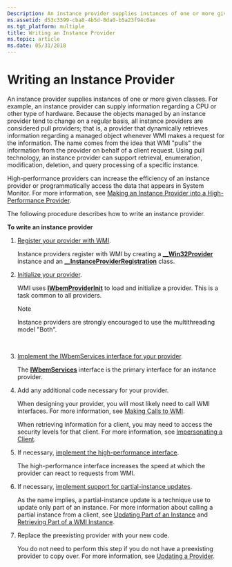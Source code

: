 ```yaml
---
Description: An instance provider supplies instances of one or more given classes.
ms.assetid: d53c3399-cba8-4b5d-8da0-b5a23f94c0ae
ms.tgt_platform: multiple
title: Writing an Instance Provider
ms.topic: article
ms.date: 05/31/2018
---
```


# Writing an Instance Provider

An instance provider supplies instances of one or more given classes. For example, an instance provider can supply information regarding a CPU or other type of hardware. Because the objects managed by an instance provider tend to change on a regular basis, all instance providers are considered pull providers; that is, a provider that dynamically retrieves information regarding a managed object whenever WMI makes a request for the information. The name comes from the idea that WMI "pulls" the information from the provider on behalf of a client request. Using pull technology, an instance provider can support retrieval, enumeration, modification, deletion, and query processing of a specific instance.

High-performance providers can increase the efficiency of an instance provider or programmatically access the data that appears in System Monitor. For more information, see [Making an Instance Provider into a High-Performance Provider](making-an-instance-provider-into-a-high-performance-provider.md).

The following procedure describes how to write an instance provider.

**To write an instance provider**

1.  [Register your provider with WMI](registering-an-instance-provider.md).

    Instance providers register with WMI by creating a [**\_\_Win32Provider**](--win32provider.md) instance and an [**\_\_InstanceProviderRegistration**](--instanceproviderregistration.md) class.

2.  [Initialize your provider](initializing-a-provider.md).

    WMI uses [**IWbemProviderInit**](/windows/desktop/api/Wbemprov/nn-wbemprov-iwbemproviderinit) to load and initialize a provider. This is a task common to all providers.

    > [!Note]  
    > Instance providers are strongly encouraged to use the multithreading model "Both".

     

3.  [Implement the IWbemServices interface for your provider](implementing-the-primary-interface-for-an-instance-provider.md).

    The [**IWbemServices**](/windows/desktop/api/WbemCli/nn-wbemcli-iwbemservices) interface is the primary interface for an instance provider.

4.  Add any additional code necessary for your provider.

    When designing your provider, you will most likely need to call WMI interfaces. For more information, see [Making Calls to WMI](making-calls-to-wmi.md).

    When retrieving information for a client, you may need to access the security levels for that client. For more information, see [Impersonating a Client](impersonating-a-client.md).

5.  If necessary, [implement the high-performance interface](improving-the-efficiency-of-an-instance-provider.md).

    The high-performance interface increases the speed at which the provider can react to requests from WMI.

6.  If necessary, [implement support for partial-instance updates](supporting-partial-instance-operations.md).

    As the name implies, a partial-instance update is a technique use to update only part of an instance. For more information about calling a partial instance from a client, see [Updating Part of an Instance](updating-part-of-an-instance.md) and [Retrieving Part of a WMI Instance](retrieving-part-of-an-instance.md).

7.  Replace the preexisting provider with your new code.

    You do not need to perform this step if you do not have a preexisting provider to copy over. For more information, see [Updating a Provider](updating-a-provider.md).

 

 



